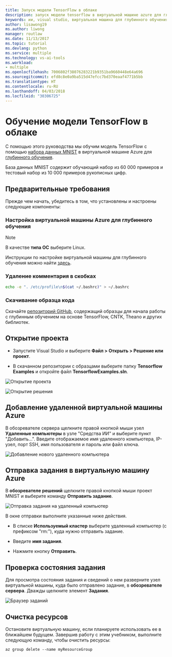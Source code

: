 ```yaml
---
title: Запуск модели TensorFlow в облаке
description: запуск модели tensorflow в виртуальной машине azure для глубинного обучения
keywords: ии, visual studio, виртуальная машина для глубинного обучения
author: lisawong19
ms.author: liwong
manager: routlaw
ms.date: 11/13/2017
ms.topic: tutorial
ms.devlang: python
ms.service: multiple
ms.technology: vs-ai-tools
ms.workload:
- multiple
ms.openlocfilehash: 7006802f38076283221b9351ba9660448e64a696
ms.sourcegitcommit: efd8c8e0a9ba515d47efcc7bd370eaaf4771b5bb
ms.translationtype: HT
ms.contentlocale: ru-RU
ms.lasthandoff: 04/03/2018
ms.locfileid: "30306725"
---
```

# <a name="train-a-tensorflow-model-in-the-cloud"></a>Обучение модели TensorFlow в облаке

С помощью этого руководства мы обучим модель TensorFlow с помощью [набора данных MNIST](http://yann.lecun.com/exdb/mnist/) в виртуальной машине Azure для [глубинного обучения](https://docs.microsoft.com/azure/machine-learning/data-science-virtual-machine/deep-learning-dsvm-overview).

База данных MNIST содержит обучающий набор из 60 000 примеров и тестовый набор из 10 000 примеров рукописных цифр.

## <a name="prerequisites"></a>Предварительные требования
Прежде чем начать, убедитесь в том, что установлены и настроены следующие компоненты:

### <a name="setup-azure-deep-learning-virtual-machine"></a>Настройка виртуальной машины Azure для глубинного обучения

> [!NOTE]
> В качестве **типа ОС** выберите Linux.

Инструкции по настройке виртуальной машины для глубинного обучения можно найти [здесь](https://docs.microsoft.com/azure/machine-learning/data-science-virtual-machine/provision-deep-learning-dsvm).

### <a name="remove-comment-in-parens"></a>Удаление комментария в скобках

```bash
echo -e ". /etc/profile\n$(cat ~/.bashrc)" > ~/.bashrc
```

### <a name="download-sample-code"></a>Скачивание образца кода

Скачайте [репозиторий GitHub](https://github.com/Microsoft/samples-for-ai), содержащий образцы для начала работы с глубинным обучением на основе TensorFlow, CNTK, Theano и других библиотек.

## <a name="open-project"></a>Открытие проекта

- Запустите Visual Studio и выберите **Файл > Открыть > Решение или проект**.

- В скачанном репозитории с образцами выберите папку **Tensorflow Examples** и откройте файл **TensorflowExamples.sln**.

![Открытие проекта](media\tensorflow-local\open-project.png)

![Открытие решения](media\tensorflow-local\open-solution.png)

## <a name="add-azure-remote-vm"></a>Добавление удаленной виртуальной машины Azure

В обозревателе сервера щелкните правой кнопкой мыши узел **Удаленные компьютеры** в узле "Средства ИИ" и выберите пункт "Добавить…". Введите отображаемое имя удаленного компьютера, IP-узел, порт SSH, имя пользователя и пароль или файл ключа.

![Добавление нового удаленного компьютера](media\tensorflow-vm\add-remote-vm.png)

## <a name="submit-job-to-azure-vm"></a>Отправка задания в виртуальную машину Azure
В **обозревателе решений** щелкните правой кнопкой мыши проект MNIST и выберите команду **Отправить задание**.

![Отправка задания на удаленный компьютер](media\tensorflow-vm\job-submission.png)

В окне отправки выполните указанные ниже действия.

- В списке **Используемый кластер** выберите удаленный компьютер (с префиксом "rm:"), куда нужно отправить задание.

- Введите **имя задания**.

- Нажмите кнопку **Отправить**.

## <a name="check-status-of-job"></a>Проверка состояния задания
Для просмотра состояния задания и сведений о нем разверните узел виртуальной машины, куда было отправлено задание, в **обозревателе сервера**. Дважды щелкните элемент **Задания**.

![Браузер заданий](media\tensorflow-vm\job-browser.png)

## <a name="clean-up-resources"></a>Очистка ресурсов

Остановите виртуальную машину, если планируете использовать ее в ближайшем будущем. Завершив работу с этим учебником, выполните следующую команду, чтобы очистить ресурсы:

```azurecli-interactive
az group delete --name myResourceGroup
```
